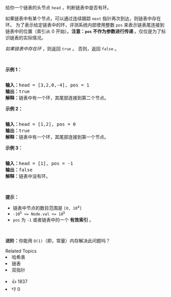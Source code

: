 <p>给你一个链表的头节点 <code>head</code> ，判断链表中是否有环。</p>

<p>如果链表中有某个节点，可以通过连续跟踪 <code>next</code> 指针再次到达，则链表中存在环。 为了表示给定链表中的环，评测系统内部使用整数 <code>pos</code> 来表示链表尾连接到链表中的位置（索引从 0 开始）。<strong>注意：<code>pos</code> 不作为参数进行传递&nbsp;</strong>。仅仅是为了标识链表的实际情况。</p>

<p><em>如果链表中存在环</em>&nbsp;，则返回 <code>true</code> 。 否则，返回 <code>false</code> 。</p>

<p>&nbsp;</p>

<p><strong>示例 1：</strong></p>

<p><img alt="" src="https://assets.leetcode-cn.com/aliyun-lc-upload/uploads/2018/12/07/circularlinkedlist.png" /></p>

<pre>
<strong>输入：</strong>head = [3,2,0,-4], pos = 1
<strong>输出：</strong>true
<strong>解释：</strong>链表中有一个环，其尾部连接到第二个节点。
</pre>

<p><strong>示例&nbsp;2：</strong></p>

<p><img alt="" src="https://assets.leetcode-cn.com/aliyun-lc-upload/uploads/2018/12/07/circularlinkedlist_test2.png" /></p>

<pre>
<strong>输入：</strong>head = [1,2], pos = 0
<strong>输出：</strong>true
<strong>解释：</strong>链表中有一个环，其尾部连接到第一个节点。
</pre>

<p><strong>示例 3：</strong></p>

<p><img alt="" src="https://assets.leetcode-cn.com/aliyun-lc-upload/uploads/2018/12/07/circularlinkedlist_test3.png" /></p>

<pre>
<strong>输入：</strong>head = [1], pos = -1
<strong>输出：</strong>false
<strong>解释：</strong>链表中没有环。
</pre>

<p>&nbsp;</p>

<p><strong>提示：</strong></p>

<ul> 
 <li>链表中节点的数目范围是 <code>[0, 10<sup>4</sup>]</code></li> 
 <li><code>-10<sup>5</sup> &lt;= Node.val &lt;= 10<sup>5</sup></code></li> 
 <li><code>pos</code> 为 <code>-1</code> 或者链表中的一个 <strong>有效索引</strong> 。</li> 
</ul>

<p>&nbsp;</p>

<p><strong>进阶：</strong>你能用 <code>O(1)</code>（即，常量）内存解决此问题吗？</p>

<div><div>Related Topics</div><div><li>哈希表</li><li>链表</li><li>双指针</li></div></div><br><div><li>👍 1837</li><li>👎 0</li></div>